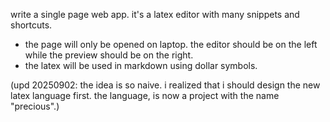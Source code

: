write a single page web app. it's a latex editor with many snippets and shortcuts.

- the page will only be opened on laptop. the editor should be on the left while the preview should be on the right.
- the latex will be used in markdown using dollar symbols.

(upd 20250902: the idea is so naive. i realized that i should design the new latex language first. the language, is now a project with the name "precious".)
